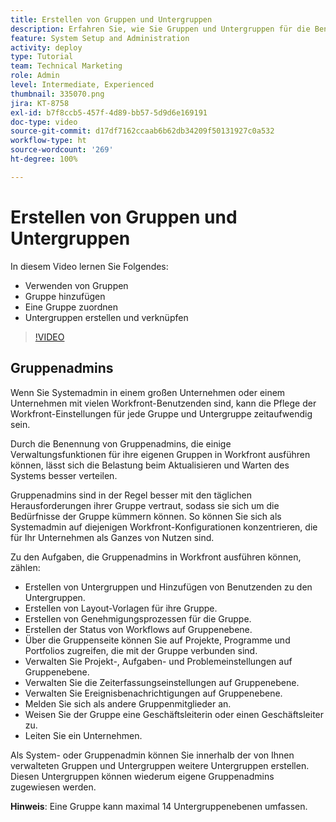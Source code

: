 ```yaml
---
title: Erstellen von Gruppen und Untergruppen
description: Erfahren Sie, wie Sie Gruppen und Untergruppen für die Benutzerorganisation und die Vergabe von Berechtigungen verwenden können. Erfahren Sie, wie Sie eine Gruppe und Untergruppen erstellen.
feature: System Setup and Administration
activity: deploy
type: Tutorial
team: Technical Marketing
role: Admin
level: Intermediate, Experienced
thumbnail: 335070.png
jira: KT-8758
exl-id: b7f8ccb5-457f-4d89-bb57-5d9d6e169191
doc-type: video
source-git-commit: d17df7162ccaab6b62db34209f50131927c0a532
workflow-type: ht
source-wordcount: '269'
ht-degree: 100%

---
```


# Erstellen von Gruppen und Untergruppen

In diesem Video lernen Sie Folgendes:

* Verwenden von Gruppen
* Gruppe hinzufügen
* Eine Gruppe zuordnen
* Untergruppen erstellen und verknüpfen

>[!VIDEO](https://video.tv.adobe.com/v/3432865/?quality=12&learn=on&enablevpops&captions=ger)

## Gruppenadmins

Wenn Sie Systemadmin in einem großen Unternehmen oder einem Unternehmen mit vielen Workfront-Benutzenden sind, kann die Pflege der Workfront-Einstellungen für jede Gruppe und Untergruppe zeitaufwendig sein.

Durch die Benennung von Gruppenadmins, die einige Verwaltungsfunktionen für ihre eigenen Gruppen in Workfront ausführen können, lässt sich die Belastung beim Aktualisieren und Warten des Systems besser verteilen.

Gruppenadmins sind in der Regel besser mit den täglichen Herausforderungen ihrer Gruppe vertraut, sodass sie sich um die Bedürfnisse der Gruppe kümmern können. So können Sie sich als Systemadmin auf diejenigen Workfront-Konfigurationen konzentrieren, die für Ihr Unternehmen als Ganzes von Nutzen sind.

Zu den Aufgaben, die Gruppenadmins in Workfront ausführen können, zählen:

* Erstellen von Untergruppen und Hinzufügen von Benutzenden zu den Untergruppen.
* Erstellen von Layout-Vorlagen für ihre Gruppe.
* Erstellen von Genehmigungsprozessen für die Gruppe.
* Erstellen der Status von Workflows auf Gruppenebene.
* Über die Gruppenseite können Sie auf Projekte, Programme und Portfolios zugreifen, die mit der Gruppe verbunden sind.
* Verwalten Sie Projekt-, Aufgaben- und Problemeinstellungen auf Gruppenebene.
* Verwalten Sie die Zeiterfassungseinstellungen auf Gruppenebene.
* Verwalten Sie Ereignisbenachrichtigungen auf Gruppenebene.
* Melden Sie sich als andere Gruppenmitglieder an.
* Weisen Sie der Gruppe eine Geschäftsleiterin oder einen Geschäftsleiter zu.
* Leiten Sie ein Unternehmen.

Als System- oder Gruppenadmin können Sie innerhalb der von Ihnen verwalteten Gruppen und Untergruppen weitere Untergruppen erstellen. Diesen Untergruppen können wiederum eigene Gruppenadmins zugewiesen werden.

**Hinweis**: Eine Gruppe kann maximal 14 Untergruppenebenen umfassen.
